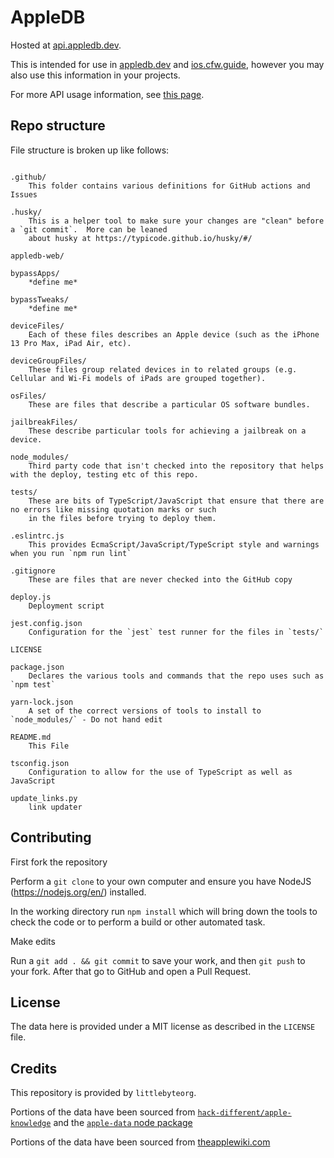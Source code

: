 # AppleDB

Hosted at [api.appledb.dev](https://api.appledb.dev/).

This is intended for use in [appledb.dev](https://appledb.dev/) and [ios.cfw.guide](https://ios.cfw.guide), however you may also use this information in your projects.

For more API usage information, see [this page](API.md).

## Repo structure

File structure is broken up like follows:

```text

.github/
    This folder contains various definitions for GitHub actions and Issues
   
.husky/
    This is a helper tool to make sure your changes are "clean" before a `git commit`.  More can be leaned
    about husky at https://typicode.github.io/husky/#/

appledb-web/

bypassApps/
    *define me*

bypassTweaks/
    *define me*

deviceFiles/
    Each of these files describes an Apple device (such as the iPhone 13 Pro Max, iPad Air, etc).

deviceGroupFiles/
    These files group related devices in to related groups (e.g. Cellular and Wi-Fi models of iPads are grouped together).

osFiles/
    These are files that describe a particular OS software bundles.

jailbreakFiles/
    These describe particular tools for achieving a jailbreak on a device.

node_modules/
    Third party code that isn't checked into the repository that helps with the deploy, testing etc of this repo.

tests/
    These are bits of TypeScript/JavaScript that ensure that there are no errors like missing quotation marks or such
    in the files before trying to deploy them.

.eslintrc.js
    This provides EcmaScript/JavaScript/TypeScript style and warnings when you run `npm run lint`

.gitignore
    These are files that are never checked into the GitHub copy
    
deploy.js
    Deployment script

jest.config.json
    Configuration for the `jest` test runner for the files in `tests/`

LICENSE

package.json
    Declares the various tools and commands that the repo uses such as `npm test`

yarn-lock.json
    A set of the correct versions of tools to install to `node_modules/` - Do not hand edit

README.md
    This File
    
tsconfig.json
    Configuration to allow for the use of TypeScript as well as JavaScript
    
update_links.py
    link updater
```

## Contributing

First fork the repository

Perform a `git clone` to your own computer and ensure you have NodeJS (https://nodejs.org/en/) installed.

In the working directory run `npm install` which will bring down the tools to check the code or to perform a build or
other automated task.

Make edits

Run a `git add . && git commit` to save your work, and then `git push` to your fork.  After
that go to GitHub and open a Pull Request.

## License

The data here is provided under a MIT license as described in the `LICENSE` file.

## Credits

This repository is provided by `littlebyteorg`.

Portions of the data have been sourced from [`hack-different/apple-knowledge`](https://github.com/hack-different/apple-knowledge)
and the [`apple-data` node package](https://www.npmjs.com/package/apple-data)

Portions of the data have been sourced from [theapplewiki.com](https://www.theapplewiki.com)
